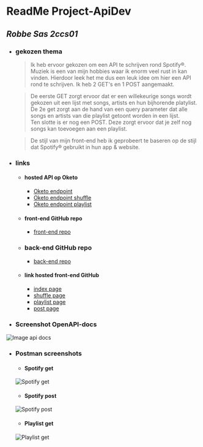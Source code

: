 # **ReadMe Project-ApiDev**
## _Robbe Sas 2ccs01_
* ### gekozen thema
  > Ik heb ervoor gekozen om een API te schrijven rond Spotify®. Muziek is een van mijn hobbies waar ik enorm veel rust in kan vinden. Hierdoor leek het me dus een leuk idee om hier een API rond te schrijven. Ik heb 2 GET's en 1 POST aangemaakt.

  > De eerste GET zorgt ervoor dat er een willekeurige songs wordt gekozen uit een lijst met songs, artists en hun bijhorende platylist.<br />
  > De 2e get zorgt aan de hand van een query parameter dat alle songs en artists van die playlist getoont worden in een lijst.<br />
  > Ten slotte is er nog een POST. Deze zorgt ervoor dat je zelf nog songs kan toevoegen aan een playlist.  <br />
  
  > De stijl van mijn front-end heb ik geprobeert te baseren op de stijl dat Spotify® gebruikt in hun app & website.
 
* ### links
  * #### hosted API op Oketo
    * [Oketo endpoint](https://projectapidev-sasrobbe.cloud.okteto.net/)
    * [Oketo endpoint shuffle](https://projectapidev-sasrobbe.cloud.okteto.net/spotify)
    * [Oketo endpoint playlist](https://projectapidev-sasrobbe.cloud.okteto.net/playlists?playlist=Ye%20arc)
  * #### front-end GitHub repo
    * [front-end repo](https://github.com/SasRobbe/SasRobbe.github.io)
  * ### back-end GitHub repo
    * [back-end repo](https://github.com/SasRobbe/projectapidev)
  * #### link hosted front-end GitHub
    * [index page](https://sasrobbe.github.io/)
    * [shuffle page](https://sasrobbe.github.io/spotifyShuffle)
    * [playlist page](https://sasrobbe.github.io/spotifyPlaylists)
    * [post page](https://sasrobbe.github.io/spotifyPost)

* ### Screenshot OpenAPI-docs
![Image api docs](https://i.imgur.com/EWogwPc.png)
* ### Postman screenshots
  * #### Spotify get
  ![Spotify get](https://i.imgur.com/WFB70e9.png)
  * #### Spotify post
  ![Spotify post](https://i.imgur.com/KSFYEf5.png)
  * #### Playlist get
  ![Playlist get](https://i.imgur.com/ZAcchTR.png)
